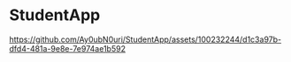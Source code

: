 # StudentApp


https://github.com/Ay0ubN0uri/StudentApp/assets/100232244/d1c3a97b-dfd4-481a-9e8e-7e974ae1b592

